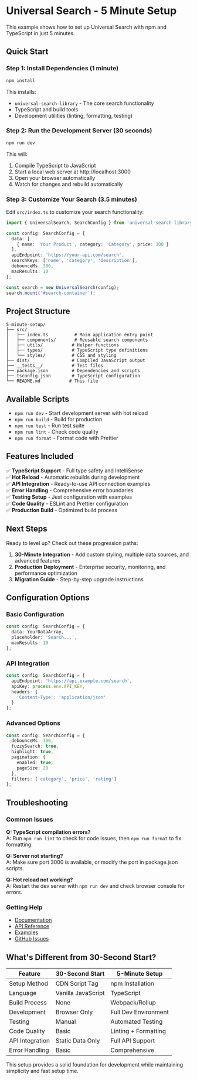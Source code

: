 # Universal Search - 5 Minute Setup

This example shows how to set up Universal Search with npm and TypeScript in just 5 minutes.

## Quick Start

### Step 1: Install Dependencies (1 minute)

```bash
npm install
```

This installs:
- `universal-search-library` - The core search functionality
- TypeScript and build tools
- Development utilities (linting, formatting, testing)

### Step 2: Run the Development Server (30 seconds)

```bash
npm run dev
```

This will:
1. Compile TypeScript to JavaScript
2. Start a local web server at http://localhost:3000
3. Open your browser automatically
4. Watch for changes and rebuild automatically

### Step 3: Customize Your Search (3.5 minutes)

Edit `src/index.ts` to customize your search functionality:

```typescript
import { UniversalSearch, SearchConfig } from 'universal-search-library';

const config: SearchConfig = {
  data: [
    { name: 'Your Product', category: 'Category', price: 100 }
  ],
  apiEndpoint: 'https://your-api.com/search',
  searchKeys: ['name', 'category', 'description'],
  debounceMs: 300,
  maxResults: 10
};

const search = new UniversalSearch(config);
search.mount('#search-container');
```

## Project Structure

```
5-minute-setup/
├── src/
│   ├── index.ts          # Main application entry point
│   ├── components/       # Reusable search components
│   ├── utils/           # Helper functions
│   ├── types/           # TypeScript type definitions
│   └── styles/          # CSS and styling
├── dist/                # Compiled JavaScript output
├── __tests__/           # Test files
├── package.json         # Dependencies and scripts
├── tsconfig.json        # TypeScript configuration
└── README.md           # This file
```

## Available Scripts

- `npm run dev` - Start development server with hot reload
- `npm run build` - Build for production
- `npm run test` - Run test suite
- `npm run lint` - Check code quality
- `npm run format` - Format code with Prettier

## Features Included

✅ **TypeScript Support** - Full type safety and IntelliSense  
✅ **Hot Reload** - Automatic rebuilds during development  
✅ **API Integration** - Ready-to-use API connection examples  
✅ **Error Handling** - Comprehensive error boundaries  
✅ **Testing Setup** - Jest configuration with examples  
✅ **Code Quality** - ESLint and Prettier configuration  
✅ **Production Build** - Optimized build process  

## Next Steps

Ready to level up? Check out these progression paths:

1. **30-Minute Integration** - Add custom styling, multiple data sources, and advanced features
2. **Production Deployment** - Enterprise security, monitoring, and performance optimization
3. **Migration Guide** - Step-by-step upgrade instructions

## Configuration Options

### Basic Configuration

```typescript
const config: SearchConfig = {
  data: YourDataArray,
  placeholder: 'Search...',
  maxResults: 10
};
```

### API Integration

```typescript
const config: SearchConfig = {
  apiEndpoint: 'https://api.example.com/search',
  apiKey: process.env.API_KEY,
  headers: {
    'Content-Type': 'application/json'
  }
};
```

### Advanced Options

```typescript
const config: SearchConfig = {
  debounceMs: 300,
  fuzzySearch: true,
  highlight: true,
  pagination: {
    enabled: true,
    pageSize: 20
  },
  filters: ['category', 'price', 'rating']
};
```

## Troubleshooting

### Common Issues

**Q: TypeScript compilation errors?**  
A: Run `npm run lint` to check for code issues, then `npm run format` to fix formatting.

**Q: Server not starting?**  
A: Make sure port 3000 is available, or modify the port in package.json scripts.

**Q: Hot reload not working?**  
A: Restart the dev server with `npm run dev` and check browser console for errors.

### Getting Help

- [Documentation](../../../docs/)
- [API Reference](../../../docs/api-reference.md)
- [Examples](../../)
- [GitHub Issues](https://github.com/universal-search/issues)

## What's Different from 30-Second Start?

| Feature | 30-Second Start | 5-Minute Setup |
|---------|----------------|----------------|
| Setup Method | CDN Script Tag | npm Installation |
| Language | Vanilla JavaScript | TypeScript |
| Build Process | None | Webpack/Rollup |
| Development | Browser Only | Full Dev Environment |
| Testing | Manual | Automated Testing |
| Code Quality | Basic | Linting + Formatting |
| API Integration | Static Data Only | Full API Support |
| Error Handling | Basic | Comprehensive |

This setup provides a solid foundation for development while maintaining simplicity and fast setup time.